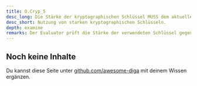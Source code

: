 ```yaml
---
title: O.Cryp_5
desc_long: Die Stärke der kryptographischen Schlüssel MUSS dem aktuellen Stand der Technik entsprechen (siehe [TR02102-1]).
desc_short: Nutzung von starken kryptographischen Schlüsseln.  
depth: examine
remarks: Der Evaluator prüft die Stärke der verwendeten Schlüssel gegen den aktuellen Stand der Technik (vgl. [TR02102-1]).
---
```


## Noch keine Inhalte

Du kannst diese Seite unter [github.com/awesome-diga](https://github.com/awesome-diga/tr-faq) mit deinem Wissen ergänzen.

